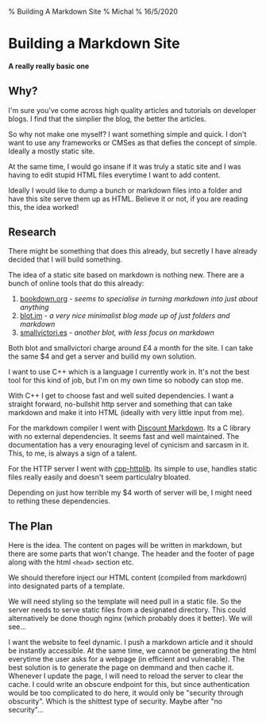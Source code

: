 % Building A Markdown Site
% Michal
% 16/5/2020

# Building a Markdown Site

#### A really really basic one

## Why?

I'm sure you've come across high quality articles and tutorials on developer blogs. I find that the simplier the blog, the better the articles. 

So why not make one myself? I want something simple and quick. I don't want to use any frameworks or CMSes as that defies the concept of simple. Ideally a mostly static site.

At the same time, I would go insane if it was truly a static site and I was having to edit stupid HTML files everytime I want to add content.

Ideally I would like to dump a bunch or markdown files into a folder and have this site serve them up as HTML. Believe it or not, if you are reading this, the idea worked!

## Research

There might be something that does this already, but secretly I have already decided that I will build something.

The idea of a static site based on markdown is nothing new. There are a bunch of online tools that do this already:

1. [bookdown.org](https://bookdown.org/) - *seems to specialise in turning markdown into just about anything*
1. [blot.im](https://blot.im/) - *a very nice minimalist blog made up of just folders and markdown*
1.  [smallvictori.es](https://www.smallvictori.es) - *another blot, with less focus on markdown*

Both blot and smallvictori charge around £4 a month for the site. I can take the same $4 and get a server and builid my own solution.

I want to use C++ which is a language I currently work in. It's not the best tool for this kind of job, but I'm on my own time so nobody can stop me.

With C++ I get to choose fast and well suited dependencies. I want a straight forward, no-bullshit http server and something that can take markdown and make it into HTML (ideally with very little input from me).

For the markdown compiler I went with [Discount Markdown](http://www.pell.portland.or.us/~orc/Code/discount/). Its a C library with no external dependencies. It seems fast and well maintained. The documentation has a very enouraging level of cynicism and sarcasm in it. This, to me, is always a sign of a talent.

For the HTTP server I went with [cpp-httplib](https://github.com/yhirose/cpp-httplib). Its simple to use, handles static files really easily and doesn't seem particulalry bloated.

Depending on just how terrible my $4 worth of server will be, I might need to rething these dependencies.

## The Plan

Here is the idea. The content on pages will be written in markdown, but there are some parts that won't change. The header and the footer of page along with the html `<head>` section etc.

We should therefore inject our HTML content (compiled from markdown) into designated parts of a template.

We will need styling so the template will need pull in a static file. So the server needs to serve static files from a designated directory. This could alternatively be done though nginx (which probably does it better). We will see...

I want the website to feel dynamic. I push a markdown article and it should be instantly accessible. At the same time, we cannot be generating the html everytime the user asks for a webpage (in efficient and vulnerable). The best solution is to generate the page on demmand and then cache it. Whenever I update the page, I will need to reload the server to clear the cache. I could write an obscure endpoint for this, but since authentication would be too complicated to do here, it would only be "security through obscurity". Which is the shittest type of security. Maybe after "no security"...

## 

